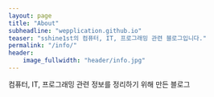 ```yaml
---
layout: page
title: "About"
subheadline: "wepplication.github.io"
teaser: "sshine1st의 컴퓨터, IT, 프로그래밍 관련 블로그입니다."
permalink: "/info/"
header:
    image_fullwidth: "header/info.jpg"
---
```

컴퓨터, IT, 프로그래밍 관련 정보를 정리하기 위해 만든 블로그